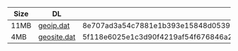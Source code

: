 |    Size   |     DL  | sha512sum |
|  ---  |  ---  |  ---  |
| 11MB | [geoip.dat](https://cdn.jsdelivr.net/gh/googleians/Rules@main/geoip.dat) | 8e707ad3a54c7881e1b393e15848d0539dda300b06b9a0cde25eecdc9d81dba74907178fce978714f02ee48f851ff7d8872ae9c60985421a8950f3a126df59c0 |
| 4MB | [geosite.dat](https://cdn.jsdelivr.net/gh/googleians/Rules@main/geosite.dat) | 5f118e6025e1c3d90f4219af54f676846a218b65f817c128186a8e25d1d3da34a5cca3e75b5d0fe72cfa6f2432b4b7dda7588c1a2c120603a3072bad9ddf980e |
